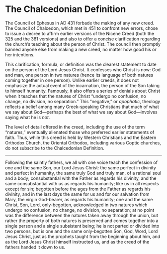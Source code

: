 # The Chalcedonian Definition

The Council of Ephesus in AD 431 forbade the making of any new creed. The Council of Chalcedon, which met in 451 to confront new errors, chose to issue a decree to affirm earlier versions of the Nicene Creed (both the 325 and the 381 versions) and also to offer a concise clarification regarding the church’s teaching about the person of Christ. The council then promptly banned anyone else from making a new creed, no matter how good his or her intentions.

This clarification, formula, or definition was the clearest statement to date on the person of the Lord Jesus Christ. It confesses who Christ is now: God and man, one person in two natures (hence its language of both natures coming together in one person). Unlike earlier creeds, it does not emphasize the actual event of the incarnation, the person of the Son taking to himself humanity. Famously, it also offers a series of denials about Christ when it teaches that the natures of Christ “undergo no confusion, no change, no division, no separation.” This “negative,” or *apophatic*, theology reflects a belief among many Greek-speaking Christians that much of what we say about God—perhaps the best of what we say about God—involves saying what he is *not*.

The level of detail offered in the creed, including the use of the term “natures,” eventually alienated those who preferred earlier statements of faith. Thus, while this creed is held by Western Christians and the Eastern Orthodox Church, the Oriental Orthodox, including various Coptic churches, do not subscribe to the Chalcedonian Definition.

---

Following the saintly fathers, we all with one voice teach the confession of one and the same Son, our Lord Jesus Christ: the same perfect in divinity and perfect in humanity, the same truly God and truly man, of a rational soul and a body; consubstantial with the Father as regards his divinity, and the same consubstantial with us as regards his humanity; like us in all respects except for sin; begotten before the ages from the Father as regards his divinity, and in the last days the same for us and for our salvation from Mary, the virgin God-bearer, as regards his humanity; one and the same Christ, Son, Lord, only-begotten, acknowledged in two natures which undergo no confusion, no change, no division, no separation; at no point was the difference between the natures taken away through the union, but rather the property of both natures is preserved and comes together into a single person and a single subsistent being; he is not parted or divided into two persons, but is one and the same only-begotten Son, God, Word, Lord Jesus Christ, just as the prophets taught from the beginning about him, and as the Lord Jesus Christ himself instructed us, and as the creed of the fathers handed it down to us.
